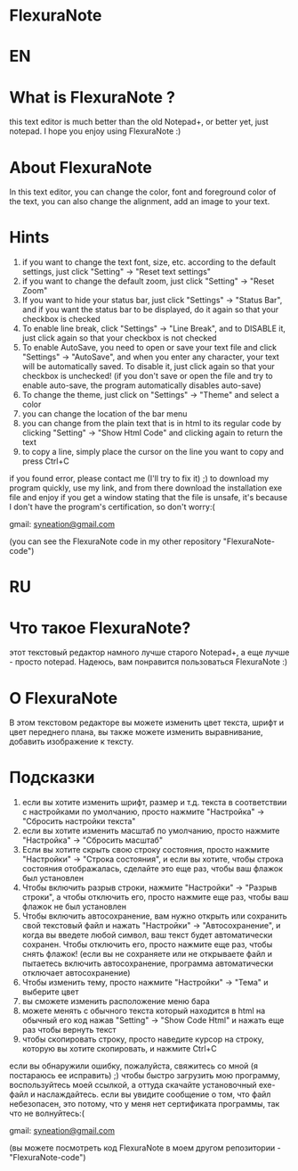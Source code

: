 # FlexuraNote
# EN

# What is FlexuraNote ?
this text editor is much better than the old Notepad+, or better yet, just notepad.
I hope you enjoy using FlexuraNote :)

# About FlexuraNote
In this text editor, you can change the color, font and foreground color of the text, you can also change the alignment, add an image to your text.

# Hints
1) if you want to change the text font, size, etc. according to the default settings, just click "Setting" -> "Reset text settings"
2) if you want to change the default zoom, just click "Setting" -> "Reset Zoom"
3) If you want to hide your status bar, just click "Settings" -> "Status Bar", and if you want the status bar to be displayed, do it again so that your checkbox is checked
4) To enable line break, click "Settings" -> "Line Break", and to DISABLE it, just click again so that your checkbox is not checked
5) To enable AutoSave, you need to open or save your text file and click "Settings" -> "AutoSave", and when you enter any character, your text will be automatically saved. To disable it, just click again so that your checkbox is unchecked! (if you don't save or open the file and try to enable auto-save, the program automatically disables auto-save)
6) To change the theme, just click on "Settings" -> "Theme" and select a color
7) you can change the location of the bar menu
8) you can change from the plain text that is in html to its regular code by clicking "Setting" -> "Show Html Code" and clicking again to return the text
9) to copy a line, simply place the cursor on the line you want to copy and press Ctrl+C

if you found error, please contact me (I'll try to fix it) ;)
to download my program quickly, use my link, and from there download the installation exe file and enjoy
if you get a window stating that the file is unsafe, it's because I don't have the program's certification, so don't worry:(

gmail: syneation@gmail.com

(you can see the FlexuraNote code in my other repository "FlexuraNote-code")

# RU

# Что такое FlexuraNote?
этот текстовый редактор намного лучше старого Notepad+, а еще лучше - просто notepad. 
Надеюсь, вам понравится пользоваться FlexuraNote :)

# О FlexuraNote
В этом текстовом редакторе вы можете изменить цвет текста, шрифт и цвет переднего плана, вы также можете изменить выравнивание, добавить изображение к тексту.

# Подсказки
1) если вы хотите изменить шрифт, размер и т.д. текста в соответствии с настройками по умолчанию, просто нажмите "Настройка" -> "Сбросить настройки текста"
2) если вы хотите изменить масштаб по умолчанию, просто нажмите "Настройка" -> "Сбросить масштаб"
3) Если вы хотите скрыть свою строку состояния, просто нажмите "Настройки" -> "Строка состояния", и если вы хотите, чтобы строка состояния отображалась, сделайте это еще раз, чтобы ваш флажок был установлен
4) Чтобы включить разрыв строки, нажмите "Настройки" -> "Разрыв строки", а чтобы отключить его, просто нажмите еще раз, чтобы ваш флажок не был установлен
5) Чтобы включить автосохранение, вам нужно открыть или сохранить свой текстовый файл и нажать "Настройки" -> "Автосохранение", и когда вы введете любой символ, ваш текст будет автоматически сохранен. Чтобы отключить его, просто нажмите еще раз, чтобы снять флажок! (если вы не сохраняете или не открываете файл и пытаетесь включить автосохранение, программа автоматически отключает автосохранение)
6) Чтобы изменить тему, просто нажмите "Настройки" -> "Тема" и выберите цвет
7) вы сможете изменить расположение меню бара
8) можете менять с обычного текста который находится в html на обычный его код нажав "Setting" -> "Show Code Html" и нажать еще раз чтобы вернуть текст
9) чтобы скопировать строку, просто наведите курсор на строку, которую вы хотите скопировать, и нажмите Ctrl+C

если вы обнаружили ошибку, пожалуйста, свяжитесь со мной (я постараюсь ее исправить) ;)
чтобы быстро загрузить мою программу, воспользуйтесь моей ссылкой, а оттуда скачайте установочный exe-файл и наслаждайтесь.
если вы увидите сообщение о том, что файл небезопасен, это потому, что у меня нет сертификата программы, так что не волнуйтесь:(

gmail: syneation@gmail.com

(вы можете посмотреть код FlexuraNote в моем другом репозитории - "FlexuraNote-code")
